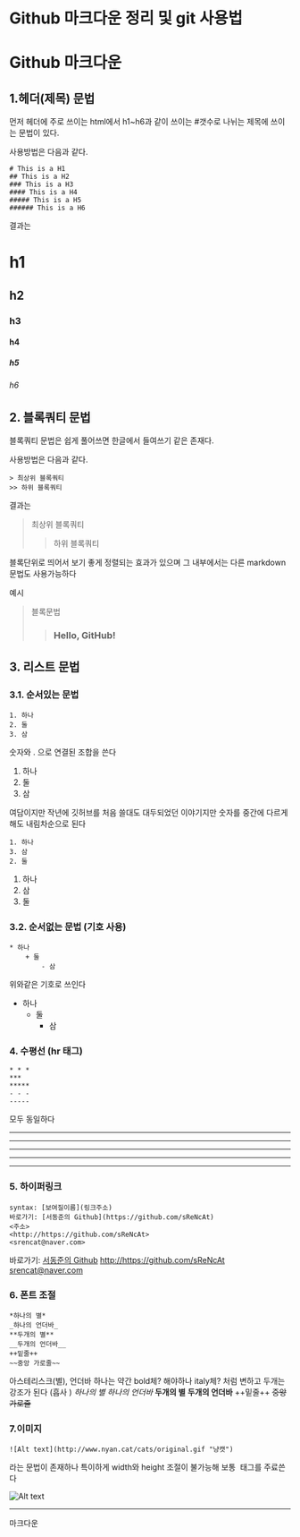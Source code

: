 # Github 마크다운 정리 및 git 사용법

# Github 마크다운

## 1.헤더(제목) 문법
먼저 헤더에 주로 쓰이는 html에서 h1~h6과 같이 쓰이는 #갯수로 나뉘는 제목에 쓰이는 문법이 있다.

사용방법은 다음과 같다.
```
# This is a H1
## This is a H2
### This is a H3
#### This is a H4
##### This is a H5
###### This is a H6
```
결과는
# h1
## h2
### h3
#### h4
##### h5
###### h6

## 2. 블록쿼티 문법
블록쿼티 문법은 쉽게 풀어쓰면 한글에서 들여쓰기 같은 존재다.

사용방법은 다음과 같다.
```
> 최상위 블록쿼티
>> 하위 블록쿼티
```
결과는
> 최상위 블록쿼티
>> 하위 블록쿼티

블록단위로 띄어서 보기 좋게 정렬되는 효과가 있으며 그 내부에서는 다른 markdown 문법도 사용가능하다

예시
> 블록문법
>> ### Hello, GitHub!

## 3. 리스트 문법

### 3.1. 순서있는 문법
```
1. 하나
2. 둘
3. 삼
```
숫자와 . 으로 연결된 조합을 쓴다
1. 하나
2. 둘
3. 삼

여담이지만 작년에 깃허브를 처음 쓸대도 대두되었던 이야기지만 숫자를 중간에 다르게 해도 내림차순으로 된다
```
1. 하나
3. 삼
2. 둘
```
1. 하나
3. 삼
2. 둘

### 3.2. 순서없는 문법 (기호 사용)
```
* 하나
    + 둘
        - 삼
```
위와같은 기호로 쓰인다

* 하나
    + 둘
        - 삼
### 4. 수평선 (hr 태그)
```
* * *
***
*****
- - -
-----
```
모두 동일하다
* * *
***
*****
- - -
-----

### 5. 하이퍼링크
```
syntax: [보여질이름](링크주소)
바로가기: [서동준의 Github](https://github.com/sReNcAt)
<주소>
<http://https://github.com/sReNcAt>
<srencat@naver.com>
```
바로가기: [서동준의 Github](https://github.com/sReNcAt)
<http://https://github.com/sReNcAt>
<srencat@naver.com>

### 6. 폰트 조절
```
*하나의 별*
_하나의 언더바_
**두개의 별**
__두개의 언더바__
++밑줄++
~~중앙 가로줄~~
```
아스테리스크(별), 언더바 하나는 약간 bold체? 해야하나 italy체? 처럼 변하고
두개는 강조가 된다 (흡사 <strong></strong>)
*하나의 별*
_하나의 언더바_
**두개의 별**
__두개의 언더바__
++밑줄++
~~중앙 가로줄~~

### 7.이미지
```
![Alt text](http://www.nyan.cat/cats/original.gif "냥캣")
```
라는 문법이 존재하나 특이하게 width와 height 조절이 불가능해 보통 <img> 태그를 주료쓴다

![Alt text](http://www.nyan.cat/cats/original.gif "냥캣")


***
마크다운 
